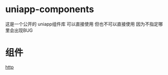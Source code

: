# uniapp-components
这是一个公开的 uniapp组件库 可以直接使用 但也不可以直接使用 因为不指定哪里会出现BUG

# 组件

[http](components/http/README.md)